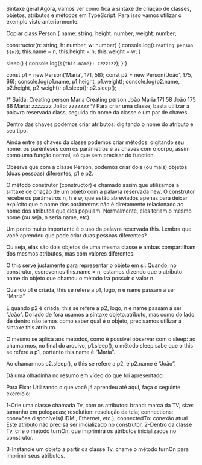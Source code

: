 Sintaxe geral
Agora, vamos ver como fica a sintaxe de criação de classes, objetos, atributos e métodos em TypeScript. Para isso vamos utilizar o exemplo visto anteriormente:

Copiar
class Person {
  name: string;
  height: number;
  weight: number;

  constructor(n: string, h: number, w: number) {
    console.log(`Creating person ${n}`);
    this.name = n;
    this.height = h;
    this.weight = w;
  }

  sleep() {
    console.log(`${this.name}: zzzzzzz`);
  }
}

const p1 = new Person('Maria', 171, 58);
const p2 = new Person('João', 175, 66);
console.log(p1.name, p1.height, p1.weight);
console.log(p2.name, p2.height, p2.weight);
p1.sleep();
p2.sleep();

/*
Saída:
Creating person Maria
Creating person João
Maria 171 58
João 175 66
Maria: zzzzzzz
João: zzzzzzz
*/
Para criar uma classe, basta utilizar a palavra reservada class, seguida do nome da classe e um par de chaves.

Dentro das chaves podemos criar atributos: digitando o nome do atributo e seu tipo.

Ainda entre as chaves da classe podemos criar métodos: digitando seu nome, os parênteses com os parâmetros e as chaves com o corpo, assim como uma função normal, só que sem precisar do function.

Observe que com a classe Person, podemos criar dois (ou mais) objetos (duas pessoas) diferentes, p1 e p2.

O método construtor (constructor) é chamado assim que utilizamos a sintaxe de criação de um objeto com a palavra reservada new. O construtor recebe os parâmetros n, h e w, que estão abreviados apenas para deixar explícito que o nome dos parâmetros não é diretamente relacionado ao nome dos atributos que eles populam. Normalmente, eles teriam o mesmo nome (ou seja, n seria name, etc).

Um ponto muito importante é o uso da palavra reservada this. Lembra que você aprendeu que pode criar duas pessoas diferentes?

Ou seja, elas são dois objetos de uma mesma classe e ambas compartilham dos mesmos atributos, mas com valores diferentes.

O this serve justamente para representar o objeto em si. Quando, no construtor, escrevemos this.name = n, estamos dizendo que o atributo name do objeto que chamou o método irá possuir o valor n.

Quando p1 é criada, this se refere a p1, logo, n e name passam a ser “Maria”.

E quando p2 é criada, this se refere a p2, logo, n e name passam a ser “João”. Do lado de fora usamos a sintaxe objeto.atributo, mas como do lado de dentro não temos como saber qual é o objeto, precisamos utilizar a sintaxe this.atributo.

O mesmo se aplica aos métodos, como é possível observar com o sleep: ao chamarmos, no final do arquivo, p1.sleep(), o método sleep sabe que o this se refere a p1, portanto this.name é “Maria”.

Ao chamarmos p2.sleep(), o this se refere a p2, e p2.name é “João”.

Dá uma olhadinha no resumo em vídeo do que foi apresentado:


Para Fixar
Utilizando o que você já aprendeu até aqui, faça o seguinte exercício:

1-Crie uma classe chamada Tv, com os atributos:
brand: marca da TV;
size: tamanho em polegadas;
resolution: resolução da tela;
connections: conexões disponíveis(HDMI, Ethernet, etc.);
connectedTo: conexão atual Este atributo não precisa ser inicializado no construtor.
2-Dentro da classe Tv, crie o método turnOn, que imprimirá os atributos inicializados no construtor.

3-Instancie um objeto a partir da classe Tv, chame o método turnOn para imprimir seus atributos.